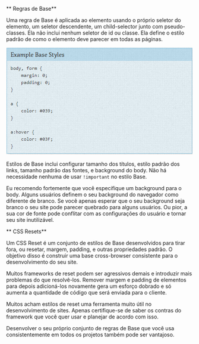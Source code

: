 ** Regras de Base** 

Uma regra de Base é aplicada ao elemento usando o próprio seletor do elemento, um seletor descendente, um child-selector junto com pseudo-classes. Ela não inclui nenhum seletor de id ou classe. Ela define o estilo padrão de como o elemento deve parecer em todas as páginas.

<img src="images/estilo-padrao.PNG">

Estilos de Base inclui configurar tamanho dos títulos, estilo padrão dos links, tamanho padrão das fontes, e background do body. Não há necessidade nenhuma de usar `!important` no estilo Base.

Eu recomendo fortemente que você especifique um background para o body. Alguns usuários definem o seu background do navegador como diferente de branco. Se você apenas esperar que o seu background seja branco o seu site pode parecer quebrado para alguns usuários. Ou pior, a sua cor de fonte pode conflitar com as configurações do usuário e tornar seu site inutilizável. 

** CSS Resets**

Um CSS Reset é um conjunto de estilos de Base desenvolvidos para tirar fora, ou resetar, margem, padding, e outras propriedades padrão. O objetivo disso é construir uma base cross-browser consistente para o desenvolvimento do seu site. 

Muitos frameworks de reset podem ser agressivos demais e introduzir mais problemas do que resolvê-los. Remover margem e padding de elementos para depois adicioná-los novamente gera um esforço dobrado e só aumenta a quantidade de código que será enviada para o cliente. 

Muitos acham estilos de reset uma ferramenta muito útil no desenvolvimento de sites. Apenas certifique-se de saber os contras do framework que você quer usar e planejar de acordo com isso. 

Desenvolver o seu próprio conjunto de regras de Base que você usa consistentemente em todos os projetos também pode ser vantajoso. 